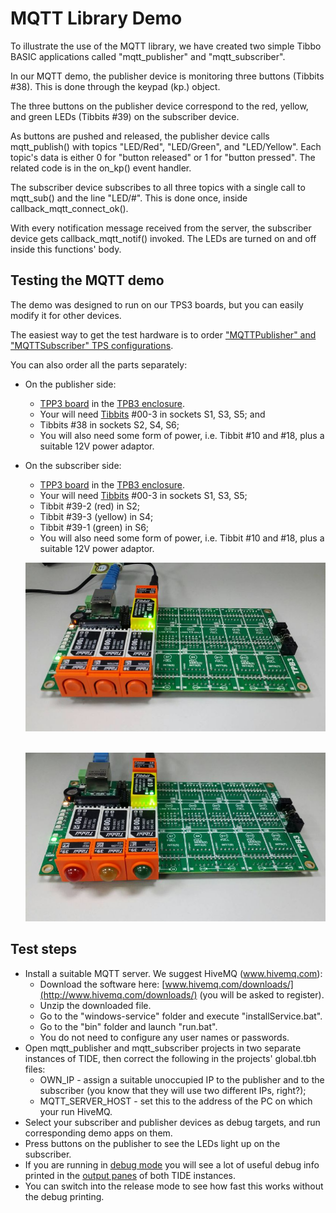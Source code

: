 # MQTT Library Demo

To illustrate the use of the MQTT library, we have created two simple Tibbo BASIC applications called "mqtt_publisher" and "mqtt_subscriber".

In our MQTT demo, the publisher device is monitoring three buttons (Tibbits #38). This is done through the keypad (kp.) object.

The three buttons on the publisher device correspond to the red, yellow, and green LEDs (Tibbits #39) on the subscriber device.

As buttons are pushed and released, the publisher device calls mqtt_publish() with topics "LED/Red", "LED/Green", and "LED/Yellow". Each topic's data is either 0 for "button released" or 1 for "button pressed". The related code is in the on_kp() event handler.

The subscriber device subscribes to all three topics with a single call to mqtt_sub() and the line "LED/#". This is done once, inside callback_mqtt_connect_ok().

With every notification message received from the server, the subscriber device gets callback_mqtt_notif() invoked. The LEDs are turned on and off inside this functions' body.

## Testing the MQTT demo

The demo was designed to run on our TPS3 boards, but you can easily modify it for other devices.

The easiest way to get the test hardware is to order ["MQTTPublisher" and "MQTTSubscriber" TPS configurations](http://tibbo.com/store/tps/custom.html).

You can also order all the parts separately:

- On the publisher side:
  - [TPP3 board](http://tibbo.com/store/tps/tpp3.html) in the [TPB3 enclosure](http://tibbo.com/store/tps/tpb3.html).
  - Your will need [Tibbits](http://tibbo.com/store/tps/tibbits.html) #00-3 in sockets S1, S3, S5; and
  - Tibbits #38 in sockets S2, S4, S6;
  - You will also need some form of power, i.e. Tibbit #10 and #18, plus a suitable 12V power adaptor.
- On the subscriber side:
  - [TPP3 board](http://tibbo.com/store/tps/tpp3.html) in the [TPB3 enclosure](http://tibbo.com/store/tps/tpb3.html).
  - Your will need [Tibbits](http://tibbo.com/store/tps/tibbits.html) #00-3 in sockets S1, S3, S5;
  - Tibbit #39-2 (red) in S2;
  - Tibbit #39-3 (yellow) in S4;
  - Tibbit #39-1 (green) in S6;
  - You will also need some form of power, i.e. Tibbit #10 and #18, plus a suitable 12V power adaptor.

  ![](READMEImages/publisher.jpg)

  <br/>![](READMEImages/subscriber.jpg)

## Test steps

- Install a suitable MQTT server. We suggest HiveMQ (www.hivemq.com):
  - Download the software here: [www.hivemq.com/downloads/](http://www.hivemq.com/downloads/) (you will be asked to register).
  - Unzip the downloaded file.
  - Go to the "windows-service" folder and execute "installService.bat".
  - Go to the "bin" folder and launch "run.bat".
  - You do not need to configure any user names or passwords.
- Open mqtt_publisher and mqtt_subscriber projects in two separate instances of TIDE, then correct the following in the projects' global.tbh files:
  - OWN_IP - assign a suitable unoccupied IP to the publisher and to the subscriber (you know that they will use two different IPs, right?);
  - MQTT_SERVER_HOST - set this to the address of the PC on which your run HiveMQ.
- Select your subscriber and publisher devices as debug targets, and run corresponding demo apps on them.
- Press buttons on the publisher to see the LEDs light up on the subscriber.
- If you are running in [debug mode](http://docs.tibbo.com/taiko/index.html?tide_debugging.htm) you will see a lot of useful debug info printed in the [output panes](http://docs.tibbo.com/taiko/index.html?pane_output.htm) of both TIDE instances.
- You can switch into the release mode to see how fast this works without the debug printing.